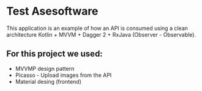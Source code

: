 # Test Asesoftware

This application is an example of how an API is consumed using a clean architecture Kotlin + MVVM + Dagger 2 + RxJava (Observer - Observable).

## For this project we used:

* MVVMP design pattern
* Picasso - Upload images from the API
* Material desing (frontend)
